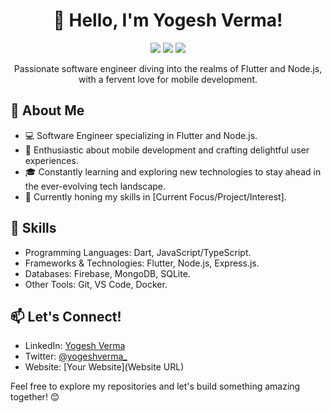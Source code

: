 <h1 align="center">👋 Hello, I'm Yogesh Verma!</h1>

<p align="center">
  <img src="https://img.shields.io/badge/Flutter-Enthusiast-blue.svg" />
  <img src="https://img.shields.io/badge/Node.js-Enthusiast-brightgreen.svg" />
  <img src="https://img.shields.io/badge/Mobile%20Dev-Enthusiast-orange.svg" />
</p>

<p align="center">Passionate software engineer diving into the realms of Flutter and Node.js, with a fervent love for mobile development.</p>

## 🌟 About Me

- 💻 Software Engineer specializing in Flutter and Node.js.
- 📱 Enthusiastic about mobile development and crafting delightful user experiences.
- 🎓 Constantly learning and exploring new technologies to stay ahead in the ever-evolving tech landscape.
- 🌱 Currently honing my skills in [Current Focus/Project/Interest].

## 💼 Skills

- Programming Languages: Dart, JavaScript/TypeScript.
- Frameworks & Technologies: Flutter, Node.js, Express.js.
- Databases: Firebase, MongoDB, SQLite.
- Other Tools: Git, VS Code, Docker.

## 📫 Let's Connect!

- LinkedIn: [Yogesh Verma](https://www.linkedin.com/in/yogesh-verma-0695171a6/)
- Twitter: [@yogeshverma_](https://twitter.com/yogeshverma_)
- Website: [Your Website](Website URL)

Feel free to explore my repositories and let's build something amazing together! 😊
